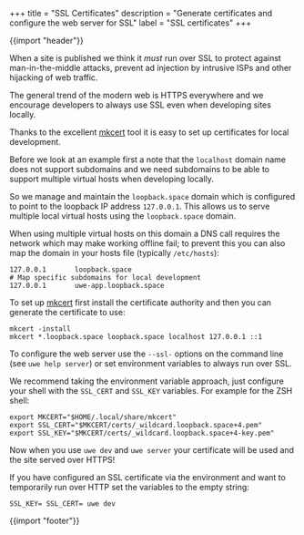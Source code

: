 +++
title = "SSL Certificates"
description = "Generate certificates and configure the web server for SSL"
label = "SSL certificates"
+++

{{import "header"}}

When a site is published we think it *must* run over SSL to protect against man-in-the-middle attacks, prevent ad injection by intrusive ISPs and other hijacking of web traffic.

The general trend of the modern web is HTTPS everywhere and we encourage developers to always use SSL even when developing sites locally.

Thanks to the excellent [mkcert][] tool it is easy to set up certificates for local development.

Before we look at an example first a note that the `localhost` domain name does not support subdomains and we need subdomains to be able to support multiple virtual hosts when developing locally.

So we manage and maintain the `loopback.space` domain which is configured to point to the loopback IP address `127.0.0.1`. This allows us to serve multiple local virtual hosts using the `loopback.space` domain.

When using multiple virtual hosts on this domain a DNS call requires the network which may make working offline fail; to prevent this you can also map the domain in your hosts file (typically `/etc/hosts`):

```text
127.0.0.1       loopback.space
# Map specific subdomains for local development
127.0.0.1       uwe-app.loopback.space
```

To set up [mkcert][] first install the certificate authority and then you can generate the certificate to use:

```
mkcert -install
mkcert *.loopback.space loopback.space localhost 127.0.0.1 ::1
```

To configure the web server use the `--ssl-` options on the command line (see `uwe help server`) or set environment variables to always run over SSL.

We recommend taking the environment variable approach, just configure your shell with the `SSL_CERT` and `SSL_KEY` variables. For example for the ZSH shell:

```text
export MKCERT="$HOME/.local/share/mkcert"
export SSL_CERT="$MKCERT/certs/_wildcard.loopback.space+4.pem"
export SSL_KEY="$MKCERT/certs/_wildcard.loopback.space+4-key.pem"
```

Now when you use `uwe dev` and `uwe server` your certificate will be used and the site served over HTTPS!

If you have configured an SSL certificate via the environment and want to temporarily run over HTTP set the variables to the empty string:

```text
SSL_KEY= SSL_CERT= uwe dev
```

{{import "footer"}}

[mkcert]: https://github.com/FiloSottile/mkcert
